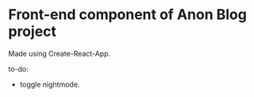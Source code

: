 # Front-end component of Anon Blog project

Made using Create-React-App.

to-do:

- toggle nightmode.

